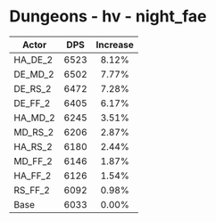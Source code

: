 # Dungeons - hv - night_fae
| Actor | DPS | Increase |
|---|:---:|:---:|
|HA_DE_2|6523|8.12%|
|DE_MD_2|6502|7.77%|
|DE_RS_2|6472|7.28%|
|DE_FF_2|6405|6.17%|
|HA_MD_2|6245|3.51%|
|MD_RS_2|6206|2.87%|
|HA_RS_2|6180|2.44%|
|MD_FF_2|6146|1.87%|
|HA_FF_2|6126|1.54%|
|RS_FF_2|6092|0.98%|
|Base|6033|0.00%|
